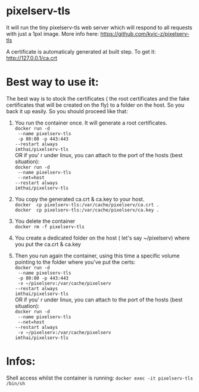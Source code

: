 # pixelserv-tls
It will run the tiny pixelserv-tls web server which will respond to all requests with just a 1pxl image.
More info here: https://github.com/kvic-z/pixelserv-tls

A certificate is automaticaly generated at built step.
To get it: http://127.0.0.1/ca.crt

# Best way to use it:

The best way is to stock the certificates ( the root certificates and the fake certificates that will be created on the fly) to a folder on the host. So you back it up easily. 
So you should proceed like that:  
1) You run the container once. It will generate a root certificates.  
`docker run -d` \
` --name pixelserv-tls` \
` -p 80:80 -p 443:443` \
`--restart always`\
`imthai/pixelserv-tls`  
OR 
if you' r under linux, you can attach to the port of the hosts (best situation):  
`docker run -d` \
` --name pixelserv-tls` \
` --net=host` \
`--restart always`\
`imthai/pixelserv-tls`

2) You copy the generated ca.crt & ca.key to your host.  
`docker  cp pixelserv-tls:/var/cache/pixelserv/ca.crt .`  
`docker  cp pixelserv-tls:/var/cache/pixelserv/ca.key .`   

3) You delete the container  
`docker rm -f pixelserv-tls`  

4) You create a dedicated folder on the host ( let's say ~/pixelserv) where you put the ca.crt & ca.key  

5) Then you run again the container, using this time a specific volume pointing to the folder where you've put the certs:  
`docker run -d` \
` --name pixelserv-tls` \
` -p 80:80 -p 443:443` \
` -v ~/pixelserv:/var/cache/pixelserv` \
`--restart always`\
`imthai/pixelserv-tls`  
OR 
if you' r under linux, you can attach to the port of the hosts (best situation):  
`docker run -d` \
` --name pixelserv-tls` \
` --net=host` \
`--restart always`\
` -v ~/pixelserv:/var/cache/pixelserv` \
`imthai/pixelserv-tls`


# Infos:
Shell access whilst the container is running: `docker exec -it pixelserv-tls /bin/sh`
